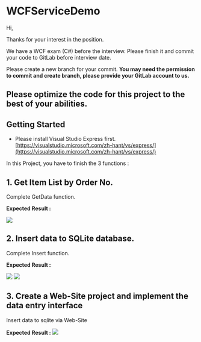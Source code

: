 # WCFServiceDemo

Hi,

Thanks for your interest in the position.

We have a WCF exam (C#) before the interview. Please finish it and commit your code to GitLab before interview date.

Please create a new branch for your commit.
**You may need the permission to commit and create branch, please provide your GitLab account to us.**

## Please optimize the code for this project to the best of your abilities.
## Getting Started

- Please install Visual Studio Express first.  
[https://visualstudio.microsoft.com/zh-hant/vs/express/](https://visualstudio.microsoft.com/zh-hant/vs/express/)

In this Project, you have to finish the 3 functions :

## 1\. Get Item List by Order No.

Complete GetData function.

**Expected Result :**

![](https://s3-ap-northeast-1.amazonaws.com/test.storejetcloud.com/exam/WCFServiceExam3.png)

## 2\. Insert data to SQLite database.

Complete Insert function.

**Expected Result :**

![](https://s3-ap-northeast-1.amazonaws.com/test.storejetcloud.com/exam/WCFServiceExam2_1.png)
![](https://s3-ap-northeast-1.amazonaws.com/test.storejetcloud.com/exam/WCFServiceExam2_2.png)

## 3\. Create a Web-Site project and implement the data entry interface

Insert data to sqlite via Web-Site 

**Expected Result :**
![](https://s3-ap-northeast-1.amazonaws.com/test.storejetcloud.com/exam/WCFServiceExam1.png)

